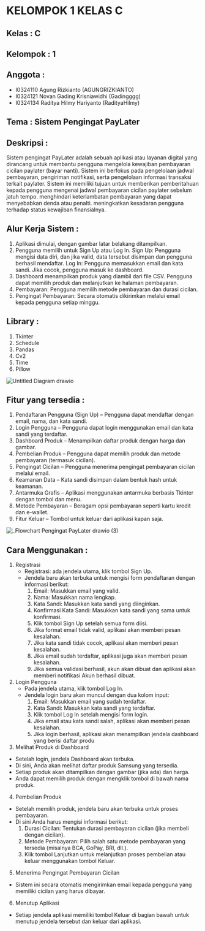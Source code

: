 # KELOMPOK 1 KELAS C

## Kelas : C
## Kelompok : 1
## Anggota :
- I0324110 Agung Rizkianto (AGUNGRIZKIANTO)
- I0324121 Novan Gading Krisniawidhi (Gadingggg)
- I0324134 Raditya Hilmy Hariyanto (RadityaHilmy)

## Tema : Sistem Pengingat PayLater
## Deskripsi :
Sistem pengingat PayLater adalah sebuah aplikasi atau layanan digital yang dirancang untuk membantu pengguna mengelola kewajiban pembayaran cicilan paylater (bayar nanti). Sistem ini berfokus pada pengelolaan jadwal pembayaran, pengiriman notifikasi, serta pengelolaan informasi transaksi terkait paylater. Sistem ini memiliki tujuan untuk memberikan pemberitahuan kepada pengguna mengenai jadwal pembayaran cicilan paylater sebelum jatuh tempo. menghindari keterlambatan pembayaran yang dapat menyebabkan denda atau penalti. meningkatkan kesadaran pengguna terhadap status kewajiban finansialnya.

## Alur Kerja Sistem :
1. Aplikasi dimulai, dengan gambar latar belakang ditampilkan.
2. Pengguna memilih untuk Sign Up atau Log In.
   Sign Up: Pengguna mengisi data diri, dan jika valid, data tersebut disimpan dan pengguna berhasil mendaftar.
   Log In: Pengguna memasukkan email dan kata sandi. Jika cocok, pengguna masuk ke dashboard.
3. Dashboard menampilkan produk yang diambil dari file CSV. Pengguna dapat memilih produk dan melanjutkan ke halaman pembayaran.
4. Pembayaran: Pengguna memilih metode pembayaran dan durasi cicilan.
5. Pengingat Pembayaran: Secara otomatis dikirimkan melalui email kepada pengguna setiap minggu.

## Library :
1. Tkinter
2. Schedule
3. Pandas
4. Cv2
5. Time
6. Pillow
   
![Untitled Diagram drawio](https://github.com/user-attachments/assets/98c711ae-a3fe-4ec7-b107-17bd810c87c3)

## Fitur yang tersedia : 
1. Pendaftaran Pengguna (Sign Up) – Pengguna dapat mendaftar dengan email, nama, dan kata sandi.
2. Login Pengguna – Pengguna dapat login menggunakan email dan kata sandi yang terdaftar.
3. Dashboard Produk – Menampilkan daftar produk dengan harga dan gambar.
4. Pembelian Produk – Pengguna dapat memilih produk dan metode pembayaran (termasuk cicilan).
5. Pengingat Cicilan – Pengguna menerima pengingat pembayaran cicilan melalui email.
6. Keamanan Data – Kata sandi disimpan dalam bentuk hash untuk keamanan.
7. Antarmuka Grafis – Aplikasi menggunakan antarmuka berbasis Tkinter dengan tombol dan menu.
8. Metode Pembayaran – Beragam opsi pembayaran seperti kartu kredit dan e-wallet.
9. Fitur Keluar – Tombol untuk keluar dari aplikasi kapan saja.

![_Flowchart Pengingat PayLater  drawio (3)](https://github.com/user-attachments/assets/5c07c9f7-9d40-46f5-b278-4078ce1a50f3)

## Cara Menggunakan :
1) Registrasi 
   - Registrasi: ada jendela utama, klik tombol Sign Up.
   - Jendela baru akan terbuka untuk mengisi form pendaftaran dengan informasi berikut:
     1. Email: Masukkan email yang valid.
     2. Nama: Masukkan nama lengkap.
     3. Kata Sandi: Masukkan kata sandi yang diinginkan.
     4. Konfirmasi Kata Sandi: Masukkan kata sandi yang sama untuk konfirmasi.
     5. Klik tombol Sign Up setelah semua form diisi.
     6. Jika format email tidak valid, aplikasi akan memberi pesan kesalahan.
     7. Jika kata sandi tidak cocok, aplikasi akan memberi pesan kesalahan.
     8. Jika email sudah terdaftar, aplikasi juga akan memberi pesan kesalahan.
     9. Jika semua validasi berhasil, akun akan dibuat dan aplikasi akan memberi notifikasi Akun berhasil dibuat.
2) Login Pengguna
   - Pada jendela utama, klik tombol Log In.
   - Jendela login baru akan muncul dengan dua kolom input:
      1. Email: Masukkan email yang sudah terdaftar.
      2. Kata Sandi: Masukkan kata sandi yang terdaftar.
      3. Klik tombol Log In setelah mengisi form login.
      4. Jika email atau kata sandi salah, aplikasi akan memberi pesan kesalahan.
      5. Jika login berhasil, aplikasi akan menampilkan jendela dashboard yang berisi daftar produ
3) Melihat Produk di Dashboard
  - Setelah login, jendela Dashboard akan terbuka.
  - Di sini, Anda akan melihat daftar produk Samsung yang tersedia.
  - Setiap produk akan ditampilkan dengan gambar (jika ada) dan harga.
  - Anda dapat memilih produk dengan mengklik tombol di bawah nama produk.
4) Pembelian Produk
  - Setelah memilih produk, jendela baru akan terbuka untuk proses pembayaran.
  - Di sini Anda harus mengisi informasi berikut:
    1. Durasi Cicilan: Tentukan durasi pembayaran cicilan (jika membeli dengan cicilan).
    2. Metode Pembayaran: Pilih salah satu metode pembayaran yang tersedia (misalnya BCA, GoPay, BRI, dll.).
    3. Klik tombol Lanjutkan untuk melanjutkan proses pembelian atau keluar menggunakan tombol Keluar.
5) Menerima Pengingat Pembayaran Cicilan
 - Sistem ini secara otomatis mengirimkan email kepada pengguna yang memiliki cicilan yang harus dibayar.
6) Menutup Aplikasi
  - Setiap jendela aplikasi memiliki tombol Keluar di bagian bawah untuk menutup jendela tersebut dan keluar dari aplikasi.



